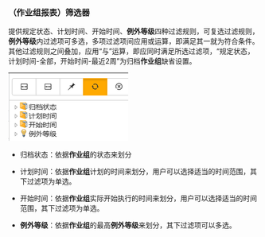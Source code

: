 ### （作业组报表）筛选器
提供规定状态、计划时间、开始时间、**例外等级**四种过滤规则，可复选过滤规则，**例外等级**内过滤项可多选，多项过滤项间应用或运算，即满足其一就为符合条件。其他过滤规则之间叠加，应用“与”运算，即应同时满足所选过滤项，“规定状态，计划时间-全部，开始时间-最近2周”为归档**作业组**缺省设置。

![](./images/筛选器1.png)

* 归档状态：依据**作业组**的状态来划分

* 计划时间：依据**作业组**计划的时间来划分，用户可以选择适当的时间范围，其下过滤项为单选。
* 开始时间：依据**作业组**实际开始执行的时间来划分，用户可以选择适当的时间范围，其下过滤项为单选。
* **例外等级**：依据**作业组**的最高**例外等级**来划分，其下过滤项可以多选。